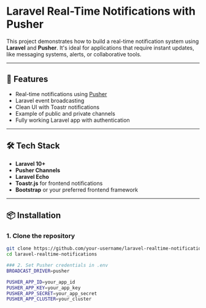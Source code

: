 # Laravel Real-Time Notifications with Pusher

This project demonstrates how to build a real-time notification system using **Laravel** and **Pusher**. It's ideal for applications that require instant updates, like messaging systems, alerts, or collaborative tools.

---

## 🚀 Features

- Real-time notifications using [Pusher](https://pusher.com/)
- Laravel event broadcasting
- Clean UI with Toastr notifications
- Example of public and private channels
- Fully working Laravel app with authentication

---

## 🛠️ Tech Stack

- **Laravel 10+**
- **Pusher Channels**
- **Laravel Echo**
- **Toastr.js** for frontend notifications
- **Bootstrap** or your preferred frontend framework

---

## 📦 Installation

### 1. Clone the repository
```bash
git clone https://github.com/your-username/laravel-realtime-notifications.git
cd laravel-realtime-notifications

### 2. Set Pusher credentials in .env
BROADCAST_DRIVER=pusher

PUSHER_APP_ID=your_app_id
PUSHER_APP_KEY=your_app_key
PUSHER_APP_SECRET=your_app_secret
PUSHER_APP_CLUSTER=your_cluster
